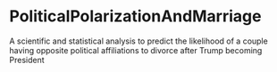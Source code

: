 # PoliticalPolarizationAndMarriage
A scientific and statistical analysis to predict the likelihood of a couple having opposite political affiliations to divorce after Trump becoming President
